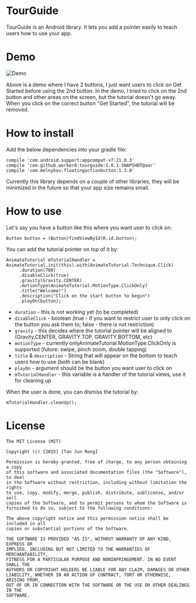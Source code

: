 # TourGuide
TourGuide is an Android library. It lets you add a pointer easily to teach users how to use your app.

# Demo
![Demo](https://raw.githubusercontent.com/worker8/all_my_media_files/master/device-2015-06-16-155917.gif)

Above is a demo where I have 2 buttons, I just want users to click on Get Started before using the 2nd button. 
In the demo, I tried to click on the 2nd button and other areas on the screen, but the tutorial doesn't go away. When you click on the correct button "Get Started", the tutorial will be removed.

# How to install
Add the below dependencies into your gradle file:

    compile 'com.android.support:appcompat-v7:21.0.3'
    compile 'com.github.worker8:tourguide:1.0.1-SNAPSHOT@aar'
    compile 'com.melnykov:floatingactionbutton:1.3.0'

Currently this library depends on a couple of other libraries, they will be minimized in the future so that your app size remains small.

# How to use
Let's say you have a button like this where you want user to click on:

    Button button = (Button)findViewById(R.id.button);

You can add the tutorial pointer on top of it by:

    AnimateTutorial mTutorialHandler = AnimateTutorial.init(this).with(AnimateTutorial.Technique.Click)
         .duration(700)
         .disableClick(true)
         .gravity(Gravity.CENTER)
         .motionType(AnimateTutorial.MotionType.ClickOnly)
         .title("Welcome!")
         .description("Click on the start button to begin")
         .playOn(button);

- `duration` - this is not working yet (to be completed)
- `disableClick` - boolean (true - if you want to restrict user to only click on the button you ask them to; false - there is not restriction)
- `gravity` - this decides where the tutorial pointer will be aligned to (Gravity.CENTER, GRAVITY.TOP, GRAVITY.BOTTOM, etc)
- `motionType` - currently onlyAnimateTutorial.MotionType.ClickOnly is supported (future: swipe, pinch zoom, double tapping)
- `title` & `description` - String that will appear on the bottom to teach users how to use (both can be blank)
- `playOn` - argument should be the button you want user to click on
- `mTutorialHandler` - this variable is a handler of the tutorial views, use it for cleaning up

When the user is done, you can dismiss the tutorial by:

    mTutorialHandler.cleanUp();

# License

    The MIT License (MIT)
    
    Copyright (c) [2015] [Tan Jun Rong]
    
    Permission is hereby granted, free of charge, to any person obtaining a copy
    of this software and associated documentation files (the "Software"), to deal
    in the Software without restriction, including without limitation the rights
    to use, copy, modify, merge, publish, distribute, sublicense, and/or sell
    copies of the Software, and to permit persons to whom the Software is
    furnished to do so, subject to the following conditions:
    
    The above copyright notice and this permission notice shall be included in all
    copies or substantial portions of the Software.
    
    THE SOFTWARE IS PROVIDED "AS IS", WITHOUT WARRANTY OF ANY KIND, EXPRESS OR
    IMPLIED, INCLUDING BUT NOT LIMITED TO THE WARRANTIES OF MERCHANTABILITY,
    FITNESS FOR A PARTICULAR PURPOSE AND NONINFRINGEMENT. IN NO EVENT SHALL THE
    AUTHORS OR COPYRIGHT HOLDERS BE LIABLE FOR ANY CLAIM, DAMAGES OR OTHER
    LIABILITY, WHETHER IN AN ACTION OF CONTRACT, TORT OR OTHERWISE, ARISING FROM,
    OUT OF OR IN CONNECTION WITH THE SOFTWARE OR THE USE OR OTHER DEALINGS IN THE
    SOFTWARE.

